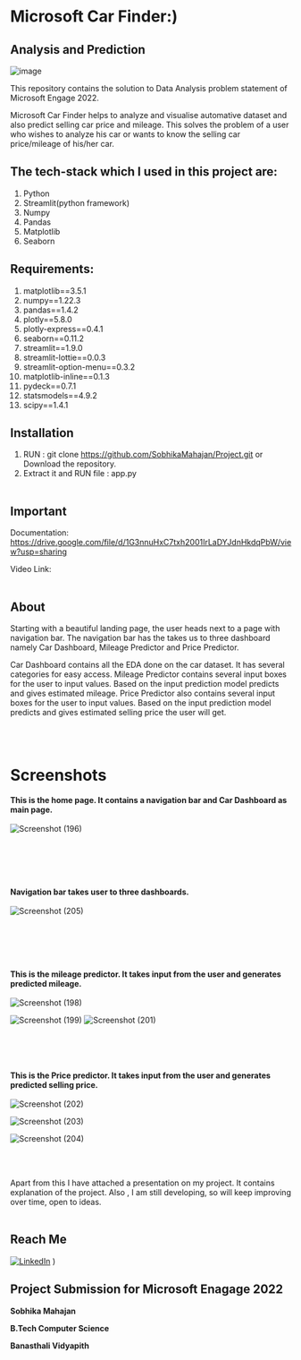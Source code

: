 # Microsoft Car Finder:)
## Analysis and Prediction

<!-- ![image](https://user-images.githubusercontent.com/88205144/170847949-30f8e374-7971-44f9-8936-d933af066803.png) -->
![image](https://user-images.githubusercontent.com/88205144/170847940-7133e796-7019-4bbe-af43-ac61ed04da3b.png)

This repository contains the solution to Data Analysis problem statement of Microsoft Engage 2022.

Microsoft Car Finder helps to analyze and visualise automative dataset and also predict selling car price and mileage. This solves the problem of a user who wishes to analyze his car or wants to know the selling car price/mileage of his/her car.

## The tech-stack which I used in this project are:
1) Python
2) Streamlit(python framework)
3) Numpy
4) Pandas
5) Matplotlib
6) Seaborn

## Requirements:
1) matplotlib==3.5.1
2) numpy==1.22.3
3) pandas==1.4.2
4) plotly==5.8.0
5) plotly-express==0.4.1
6) seaborn==0.11.2
7) streamlit==1.9.0
8) streamlit-lottie==0.0.3
9) streamlit-option-menu==0.3.2
10) matplotlib-inline==0.1.3
11) pydeck==0.7.1
12) statsmodels==4.9.2
13) scipy==1.4.1

## Installation
1) RUN : git clone https://github.com/SobhikaMahajan/Project.git or Download the repository.
2) Extract it and RUN file : app.py
<br></br>

## Important
Documentation: https://drive.google.com/file/d/1G3nnuHxC7txh2001IrLaDYJdnHkdqPbW/view?usp=sharing

Video Link: 
<br></br>
## About
Starting with a beautiful landing page, the user heads next to a page with navigation bar. The navigation bar has the takes us to three dashboard namely Car Dashboard, Mileage Predictor and Price Predictor.

Car Dashboard contains all the EDA done on the car dataset. It has several categories for easy access.
Mileage Predictor contains several input boxes for the user to input values. Based on the input prediction model predicts and gives estimated mileage.
Price Predictor also contains several input boxes for the user to input values. Based on the input prediction model predicts and gives estimated selling price the user will get.

<br/><br/>
# Screenshots

**This is the home page. It contains a navigation bar and Car Dashboard as main page.**
<br/><br/>
![Screenshot (196)](https://user-images.githubusercontent.com/88205144/170859892-2abd8be4-515e-4a43-a920-9e7c3cd89564.png)


<br/><br/>
<br/><br/>

**Navigation bar takes user to three dashboards.**
<br/><br/>
![Screenshot (205)](https://user-images.githubusercontent.com/88205144/170859928-ce0b9ced-e409-41d0-8c03-1bdc94fb7e1e.png)

<br/><br/>
<br/><br/>

**This is the mileage predictor. It takes input from the user and generates predicted mileage.**
<br/><br/>
![Screenshot (198)](https://user-images.githubusercontent.com/88205144/170859933-7352929c-bd0d-437a-86e8-4da381c483b4.png)

![Screenshot (199)](https://user-images.githubusercontent.com/88205144/170859935-f63efb0d-ec21-485d-b929-adb76ea45047.png)
![Screenshot (201)](https://user-images.githubusercontent.com/88205144/170859965-498f8481-0ca5-4dd3-9466-e461102d9b63.png)

<br/><br/>
<br/><br/>
**This is the Price predictor. It takes input from the user and generates predicted selling price.**
<br/><br/>
![Screenshot (202)](https://user-images.githubusercontent.com/88205144/170859976-9022f258-779d-4260-8d96-dad0d20d6d8f.png)

![Screenshot (203)](https://user-images.githubusercontent.com/88205144/170860021-c0454763-0b00-45ee-87bd-bab1e831205f.png)


![Screenshot (204)](https://user-images.githubusercontent.com/88205144/170859982-f94e8d02-672f-4453-9a79-b710f6b3036e.png)

<br/><br/>

Apart from this I have attached a presentation on my project. It contains explanation of the project.
Also , I am still developing, so will keep improving over time, open to ideas.
<br/><br/>

## Reach Me
[![LinkedIn](https://img.shields.io/badge/LinkedIn-connect-blue.svg?logo=linkedin&logoColor=white)](https://www.linkedin.com/in/sobhika-mahajan-16776b1b8/) )


## Project Submission for Microsoft Enagage 2022
**Sobhika Mahajan**

**B.Tech Computer Science**

**Banasthali Vidyapith**
